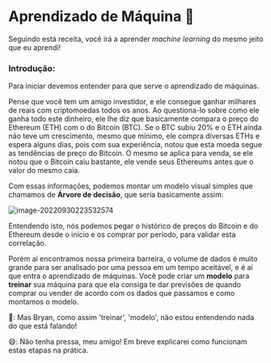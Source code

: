 # Aprendizado de Máquina :robot:

Seguindo está receita, você irá a aprender _machine learning_ do mesmo jeito que eu aprendi!



### Introdução:

Para iniciar devemos entender para que serve o aprendizado de máquinas. 

Pense que você tem um amigo investidor, e ele consegue ganhar milhares de reais com criptomoedas todos os anos. Ao questiona-lo sobre como ele ganha todo este dinheiro, ele lhe diz que basicamente compara o preço do Ethereum (ETH) com o do Bitcoin (BTC). Se o BTC subiu 20% e o ETH ainda não teve um crescimento, mesmo que mínimo, ele compra diversas ETHs e espera alguns dias, pois com sua experiência, notou que esta moeda segue as tendências de preço do Bitcoin. O mesmo se aplica para venda, se ele notou que o Bitcoin caiu bastante, ele vende seus Ethereums antes que o valor do mesmo caia.

Com essas informações, podemos montar um modelo visual simples que chamamos de **Árvore de decisão**, que seria basicamente assim:

![image-20220930223532574](C:\Users\USER\AppData\Roaming\Typora\typora-user-images\image-20220930223532574.png)

Entendendo isto, nós podemos pegar o histórico de preços do Bitcoin e do Ethereum desde o início e os comprar por período, para validar esta correlação.

Porém aí encontramos nossa primeira barreira, o volume de dados é muito grande para ser analisado por uma pessoa em um tempo aceitável, e é aí que entra o aprendizado de máquinas. Você pode criar um **modelo** para **treinar** sua máquina para que ela consiga te dar previsões de quando comprar ou vender de acordo com os dados que passamos e como montamos o modelo.

🤔: Mas Bryan, como assim 'treinar', 'modelo', não estou entendendo nada do que está falando!

😄: Não tenha pressa, meu amigo! Em breve explicarei como funcionam estas etapas na prática.

